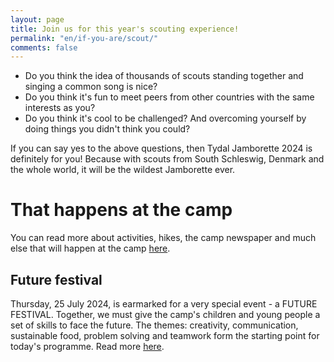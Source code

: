 ```yaml
---
layout: page
title: Join us for this year's scouting experience!
permalink: "en/if-you-are/scout/"
comments: false
---
```


- Do you think the idea of thousands of scouts standing together and singing a common song is nice?
- Do you think it's fun to meet peers from other countries with the same interests as you?
- Do you think it's cool to be challenged? And overcoming yourself by doing things you didn't think you could?

If you can say yes to the above questions, then Tydal Jamborette 2024 is definitely for you! Because with scouts from South Schleswig, Denmark and the whole world, it will be the wildest Jamborette ever.

# That happens at the camp

You can read more about activities, hikes, the camp newspaper and much else that will happen at the camp [here](/en/programme/).

## Future festival

Thursday, 25 July 2024, is earmarked for a very special event - a FUTURE FESTIVAL. Together, we must give the camp's children and young people a set of skills to face the future. The themes: creativity, communication, sustainable food, problem solving and teamwork form the starting point for today's programme. Read more [here](/en/future-festival).
